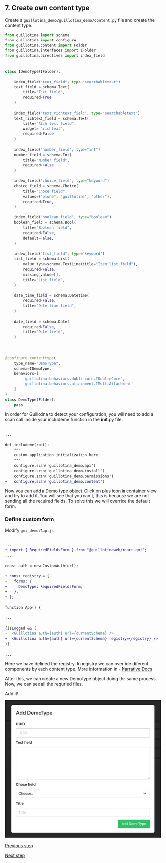 ## 7. Create own content type

Create a `guillotina_demo/guillotina_demo/content.py` file and create the content type.


```py
from guillotina import schema
from guillotina import configure
from guillotina.content import Folder
from guillotina.interfaces import IFolder
from guillotina.directives import index_field


class IDemoType(IFolder):

    index_field("text_field", type="searchabletext")
    text_field = schema.Text(
        title="Text field",
        required=True
    )

    index_field("text_richtext_field", type="searchabletext")
    text_richtext_field = schema.Text(
        title="Rich text field",
        widget= "richtext",
        required=False
    )

    index_field("number_field", type="int")
    number_field = schema.Int(
        title="Number field",
        required=False
    )

    index_field("choice_field", type="keyword")
    choice_field = schema.Choice(
        title="Choce field",
        values=("plone", "guillotina", "other"),
        required=True,
    )
    
    index_field("boolean_field", type="boolean")
    boolean_field = schema.Bool(
        title="Boolean field",
        required=False,
        default=False,
    )

    index_field("list_field", type="keyword")
    list_field = schema.List(
        value_type=schema.TextLine(title="Item list field"),
        required=False,
        missing_value=[],
        title="List field",
    )

    date_time_field = schema.Datetime(
        required=False,
        title="Date time field",
    )

    date_field = schema.Date(
        required=False,
        title="Date field",
    )



@configure.contenttype(
    type_name="DemoType",
    schema=IDemoType,
    behaviors=[
        'guillotina.behaviors.dublincore.IDublinCore',
        'guillotina.behaviors.attachment.IMultiAttachment'
    ]
)
class DemoType(Folder):
    pass


```

In order for Guillotina to detect your configuration, you will need to add a scan call inside your includeme function in the __init__.py file.

```diff

... 

def includeme(root):
    """
    custom application initialization here
    """
    configure.scan('guillotina_demo.api')
    configure.scan('guillotina_demo.install')
    configure.scan('guillotina_demo.permissions')
+   configure.scan('guillotina_demo.content')

```

Now you can add a Demo type object. Click on plus icon in container view and try to add it. You will see that you can't, this is because we are not sending all the required fields. To solve this we will override the default form. 

### Define custom form

Modify `gmi_demo/App.js`

```diff

...
+ import { RequiredFieldsForm } from "@guillotinaweb/react-gmi";
...

const auth = new CustomAuth(url);

+ const registry = {
+   forms: {
+     DemoType: RequiredFieldsForm,
+   },
+ };

function App() {

...

{isLogged && (
-  <Guillotina auth={auth} url={currentSchema} />
+  <Guillotina auth={auth} url={currentSchema} registry={registry} />
)}

...

```

Here we have defined the registry. In registry we can override diferent components by each content type. More information in - [Narrative Docs](../api.md)

After this, we can create a new DemoType object doing the same process. Now, we can see all the requried files. 

Add it!


![](screenshots/demo-type-form.png)


[Previous step](step-6-configure-main-app-login.md)

[Next step](step-8-content-type-view.md)
